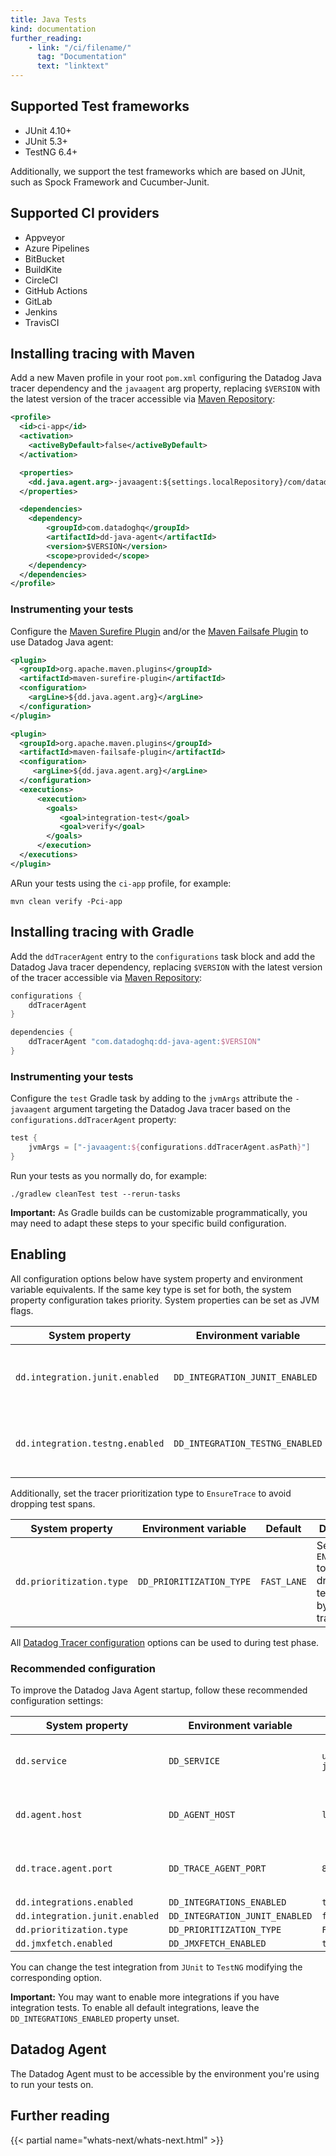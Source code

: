 ```yaml
---
title: Java Tests
kind: documentation
further_reading:
    - link: "/ci/filename/"
      tag: "Documentation"
      text: "linktext"
---
```


## Supported Test frameworks

* JUnit 4.10+
* JUnit 5.3+
* TestNG 6.4+

Additionally, we support the test frameworks which are based on JUnit, such as Spock Framework and Cucumber-Junit.

## Supported CI providers

* Appveyor
* Azure Pipelines
* BitBucket
* BuildKite
* CircleCI
* GitHub Actions
* GitLab
* Jenkins
* TravisCI

## Installing tracing with Maven

Add a new Maven profile in your root `pom.xml` configuring the Datadog Java tracer dependency and the `javaagent` arg property, replacing `$VERSION` with the latest version of the tracer accessible via [Maven Repository][1]: 

```xml
<profile>
  <id>ci-app</id>
  <activation>
    <activeByDefault>false</activeByDefault>
  </activation>

  <properties>
    <dd.java.agent.arg>-javaagent:${settings.localRepository}/com/datadoghq/dd-java-agent/$VERSION/dd-java-agent-$VERSION.jar</dd.java.agent.arg>
  </properties>

  <dependencies>
    <dependency>
        <groupId>com.datadoghq</groupId>
        <artifactId>dd-java-agent</artifactId>
        <version>$VERSION</version>
        <scope>provided</scope>
    </dependency>  
  </dependencies> 
</profile>
```

### Instrumenting your tests

Configure the [Maven Surefire Plugin][2] and/or the [Maven Failsafe Plugin][3] to use Datadog Java agent:

```xml
<plugin>
  <groupId>org.apache.maven.plugins</groupId>
  <artifactId>maven-surefire-plugin</artifactId>
  <configuration>
    <argLine>${dd.java.agent.arg}</argLine>
  </configuration>
</plugin>

<plugin>
  <groupId>org.apache.maven.plugins</groupId>
  <artifactId>maven-failsafe-plugin</artifactId>
  <configuration>
     <argLine>${dd.java.agent.arg}</argLine>
  </configuration>
  <executions>
      <execution>
        <goals>
           <goal>integration-test</goal>
           <goal>verify</goal>
        </goals>
      </execution>
  </executions>
</plugin>
```

ARun your tests using the `ci-app` profile, for example:
```
mvn clean verify -Pci-app
```

## Installing tracing with Gradle

Add the `ddTracerAgent` entry to the `configurations` task block and add the Datadog Java tracer dependency, replacing `$VERSION` with the latest version of the tracer accessible via [Maven Repository][1]:

```groovy
configurations {
    ddTracerAgent
}

dependencies {
    ddTracerAgent "com.datadoghq:dd-java-agent:$VERSION"
}
```

### Instrumenting your tests

Configure the `test` Gradle task by adding to the `jvmArgs` attribute the `-javaagent` argument targeting the Datadog Java tracer based on the `configurations.ddTracerAgent` property:

```groovy
test {
    jvmArgs = ["-javaagent:${configurations.ddTracerAgent.asPath}"]
}
```

Run your tests as you normally do, for example:

```
./gradlew cleanTest test --rerun-tasks
```

**Important:** As Gradle builds can be customizable programmatically, you may need to adapt these steps to your specific build configuration.

## Enabling

All configuration options below have system property and environment variable equivalents. If the same key type is set for both, the system property configuration takes priority. System properties can be set as JVM flags.

| System property                 | Environment variable            | Default | Description                                             |
|---------------------------------|---------------------------------|---------|---------------------------------------------------------|
| `dd.integration.junit.enabled`  | `DD_INTEGRATION_JUNIT_ENABLED`  | `false` | When `true`, tests based on JUnit runners are reported. |
| `dd.integration.testng.enabled` | `DD_INTEGRATION_TESTNG_ENABLED` | `false` | When `true`, tests based on TestNG are reported.        |

Additionally, set the tracer prioritization type to `EnsureTrace` to avoid dropping test spans.

| System property          | Environment variable            | Default | Description                                                       |
|--------------------------|--------------------------|------------|-------------------------------------------------------------------|
| `dd.prioritization.type` | `DD_PRIORITIZATION_TYPE` | `FAST_LANE` | Set to `ENSURE_TRACE` to avoid dropping tests spans by the tracer. |

All [Datadog Tracer configuration][4] options can be used to during test phase.

### Recommended configuration

To improve the Datadog Java Agent startup, follow these recommended configuration settings:

| System property          | Environment variable            | Default | Recommendation                                                         |
|--------------------------------|--------------------------------|--------------------|------------------------------------------------------------------------|
| `dd.service`                   | `DD_SERVICE`                   | `unnamed-java-app` | The name of the Test Service that will appear in the CI/CD Tests tab.  |
| `dd.agent.host`                | `DD_AGENT_HOST`                | `localhost`        | Make sure this property targets the Datadog Agent host.                |
| `dd.trace.agent.port`          | `DD_TRACE_AGENT_PORT`          | `8126`             | Make sure this property targets the Datadog Agent port.                |
| `dd.integrations.enabled`      | `DD_INTEGRATIONS_ENABLED`      | `true`             | `false`                                                                |
| `dd.integration.junit.enabled` | `DD_INTEGRATION_JUNIT_ENABLED` | `false`            | `true`                                                                 |
| `dd.prioritization.type`       | `DD_PRIORITIZATION_TYPE`       | `FAST_LANE`        | `ENSURE_TRACE`                                                         |
| `dd.jmxfetch.enabled`          | `DD_JMXFETCH_ENABLED`          | `true`             | `false`                                                                |

You can change the test integration from `JUnit` to `TestNG` modifying the corresponding option.

**Important:** You may want to enable more integrations if you have integration tests. To enable all default integrations, leave the `DD_INTEGRATIONS_ENABLED` property unset.

## Datadog Agent 

The Datadog Agent must to be accessible by the environment you're using to run your tests on.


## Further reading

{{< partial name="whats-next/whats-next.html" >}}

[1]: https://mvnrepository.com/artifact/com.datadoghq/dd-java-agent
[2]: https://maven.apache.org/surefire/maven-surefire-plugin/
[3]: https://maven.apache.org/surefire/maven-failsafe-plugin/
[4]: /tracing/setup_overview/setup/java/?tab=containers#configuration
